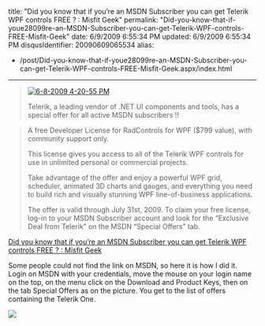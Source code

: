 title: "Did you know that if you’re an MSDN Subscriber you can get Telerik WPF controls FREE ? : Misfit Geek"
permalink: "Did-you-know-that-if-youe28099re-an-MSDN-Subscriber-you-can-get-Telerik-WPF-controls-FREE-Misfit-Geek"
date: 6/9/2009 6:55:34 PM
updated: 6/9/2009 6:55:34 PM
disqusIdentifier: 20090609065534
alias:
 - /post/Did-you-know-that-if-youe28099re-an-MSDN-Subscriber-you-can-get-Telerik-WPF-controls-FREE-Misfit-Geek.aspx/index.html
---
> [![6-8-2009 4-20-55 PM](http://misfitgeek.com/files/media/image/WindowsLiveWriter/DidyouknowthatifyoureanMSDNSubscriberyou_E651/6-8-2009%204-20-55%20PM_thumb.png "6-8-2009 4-20-55 PM")](http://misfitgeek.com/files/media/image/WindowsLiveWriter/DidyouknowthatifyoureanMSDNSubscriberyou_E651/6-8-2009%204-20-55%20PM_2.png)
> 
> Telerik, a leading vendor of .NET UI components and tools, has a special offer for all active MSDN subscribers !!
<!-- more -->
> 
> A free Developer License for RadControls for WPF ($799 value), with community support only.
> 
> This license gives you access to all of the Telerik WPF controls for use in unlimited personal or commercial projects.
> 
> Take advantage of the offer and enjoy a powerful WPF grid, scheduler, animated 3D charts and gauges, and everything you need to build rich and visually stunning WPF line-of-business applications.
> 
> The offer is valid through July 31st, 2009. To claim your free license, log-in to your MSDN Subscriber account and look for the “Exclusive Deal from Telerik” on the MSDN “Special Offers” tab.

[Did you know that if you’re an MSDN Subscriber you can get Telerik WPF controls FREE ? : Misfit Geek](http://misfitgeek.com/blog/did-you-know-that-if-you-rsquo-re-an-msdn-subscriber-you-can-get-telerik-wpf-controls-free/)

Some people could not find the link on MSDN, so here it is how I did it. Login on MSDN with your credentials, move the mouse on your login name on the top, on the menu click on the Download and Product Keys, then on the tab Special Offers as on the picture. You get to the list of offers containing the Telerik One.

![](http://farm4.static.flickr.com/3349/3610576794_c1408bfc3a_o.png)

